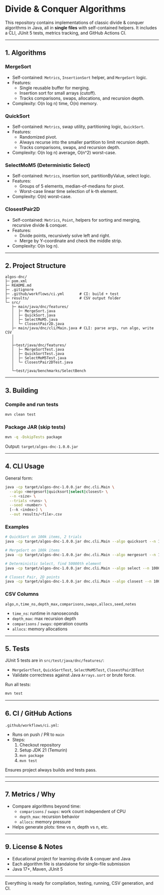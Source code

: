 # Divide & Conquer Algorithms

This repository contains implementations of classic divide & conquer algorithms in Java, all in **single files** with self-contained helpers. It includes a CLI, JUnit 5 tests, metrics tracking, and GitHub Actions CI.

---

## 1. Algorithms

### MergeSort
- Self-contained: `Metrics`, `InsertionSort` helper, and `MergeSort` logic.
- Features:
    - Single reusable buffer for merging.
    - Insertion sort for small arrays (cutoff).
    - Tracks comparisons, swaps, allocations, and recursion depth.
- Complexity: O(n log n) time, O(n) memory.

### QuickSort
- Self-contained: `Metrics`, swap utility, partitioning logic, `QuickSort`.
- Features:
    - Randomized pivot.
    - Always recurse into the smaller partition to limit recursion depth.
    - Tracks comparisons, swaps, and recursion depth.
- Complexity: O(n log n) average, O(n^2) worst-case.

### SelectMoM5 (Deterministic Select)
- Self-contained: `Metrics`, insertion sort, partitionByValue, select logic.
- Features:
    - Groups of 5 elements, median-of-medians for pivot.
    - Worst-case linear time selection of k-th element.
- Complexity: O(n) worst-case.

### ClosestPair2D
- Self-contained: `Metrics`, `Point`, helpers for sorting and merging, recursive divide & conquer.
- Features:
    - Divide points, recursively solve left and right.
    - Merge by Y-coordinate and check the middle strip.
- Complexity: O(n log n).

---

## 2. Project Structure

```
algos-dnc/
├─ pom.xml
├─ README.md
├─ .gitignore
├─ .github/workflows/ci.yml       # CI: build + test
├─ results/                       # CSV output folder
└─ src/
   ├─ main/java/dnc/features/
   │  ├─ MergeSort.java
   │  ├─ QuickSort.java
   │  ├─ SelectMoM5.java
   │  └─ ClosestPair2D.java
   ├─ main/java/dnc/cli/Main.java # CLI: parse args, run algo, write CSV
   │
   │
   ├─test/java/dnc/features/
   │  ├─ MergeSortTest.java
   │  ├─ QuickSortTest.java
   │  ├─ SelectMoM5Test.java
   │  └─ ClosestPair2DTest.java
   │
   └─test/java/benchmarks/SelectBench
```

---

## 3. Building

### Compile and run tests
```bash
mvn clean test
```

### Package JAR (skip tests)
```bash
mvn -q -DskipTests package
```
Output: `target/algos-dnc-1.0.0.jar`

---

## 4. CLI Usage

General form:
```bash
java -cp target/algos-dnc-1.0.0.jar dnc.cli.Main \
  --algo <mergesort|quicksort|select|closest> \
  --n <size> \
  --trials <runs> \
  --seed <number> \
  [--k <index>] \
  --out results/<file>.csv
```

### Examples
```bash
# QuickSort on 100k items, 2 trials
java -cp target/algos-dnc-1.0.0.jar dnc.cli.Main --algo quicksort --n 100000 --trials 2 --seed 42 --out results/qs.csv

# MergeSort on 100k items
java -cp target/algos-dnc-1.0.0.jar dnc.cli.Main --algo mergesort --n 100000 --trials 2 --seed 42 --out results/ms.csv

# Deterministic Select, find 50000th element
java -cp target/algos-dnc-1.0.0.jar dnc.cli.Main --algo select --n 100000 --k 50000 --trials 1 --seed 42 --out results/select.csv

# Closest Pair, 2D points
java -cp target/algos-dnc-1.0.0.jar dnc.cli.Main --algo closest --n 10000 --trials 1 --seed 42 --out results/closest.csv
```

### CSV Columns
`algo,n,time_ns,depth_max,comparisons,swaps,allocs,seed,notes`
- `time_ns`: runtime in nanoseconds
- `depth_max`: max recursion depth
- `comparisons` / `swaps`: operation counts
- `allocs`: memory allocations

---

## 5. Tests

JUnit 5 tests are in `src/test/java/dnc/features/`:
- `MergeSortTest`, `QuickSortTest`, `SelectMoM5Test`, `ClosestPair2DTest`
- Validate correctness against Java `Arrays.sort` or brute force.

Run all tests:
```bash
mvn test
```

---

## 6. CI / GitHub Actions

`.github/workflows/ci.yml`:
- Runs on push / PR to `main`
- Steps:
    1. Checkout repository
    2. Setup JDK 21 (Temurin)
    3. `mvn package`
    4. `mvn test`

Ensures project always builds and tests pass.

---


---

## 7. Metrics / Why

- Compare algorithms beyond time:
    - `comparisons` / `swaps`: work count independent of CPU
    - `depth_max`: recursion behavior
    - `allocs`: memory pressure
- Helps generate plots: time vs n, depth vs n, etc.

---


## 9. License & Notes

- Educational project for learning divide & conquer and Java
- Each algorithm file is standalone for single-file submission
- Java 17+, Maven, JUnit 5

---

Everything is ready for compilation, testing, running, CSV generation, and CI.

